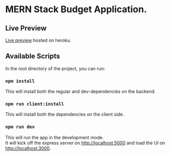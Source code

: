 # MERN Stack Budget Application.

## Live Preview

[Live preview](http://localhost:5000) hosted on heroku.

## Available Scripts

In the root directory of the project, you can run:

### `npm install`

This will install both the regular and dev-dependencies on the backend.

### `npm run client:install`

This will install both the dependencies on the client side.

### `npm run dev`

This will run the app in the development mode.<br />
It will kick off the express server on [http://localhost:5000](http://localhost:5000) and
load the UI on [http://localhost:3000](http://localhost:3000).
